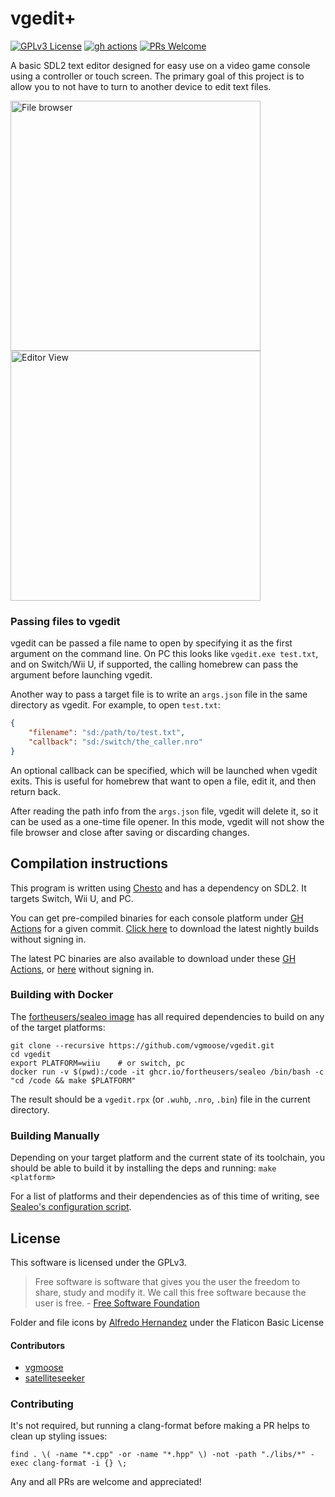 # vgedit+
[![GPLv3 License](https://img.shields.io/badge/license-GPLv3-blue.svg?style=flat-square)](https://opensource.org/licenses/GPL-3.0)
[![gh actions](https://img.shields.io/github/actions/workflow/status/vgmoose/vgedit/main.yml?style=flat-square)](https://github.com/vgmoose/vgedit/actions/workflows/main.yml)
[![PRs Welcome](https://img.shields.io/badge/PRs-welcome!-tomato.svg?style=flat-square)](http://makeapullrequest.com)

A basic SDL2 text editor designed for easy use on a video game console using a controller or touch screen. The primary goal of this project is to allow you to not have to turn to another device to edit text files.

<img src="https://user-images.githubusercontent.com/2467473/83720891-fb573600-a607-11ea-9c18-42e5e75994fe.png" width="400" alt="File browser" /> <img src="https://user-images.githubusercontent.com/2467473/83720896-fdb99000-a607-11ea-9f8c-439da907aa76.png" width="400" alt="Editor View" />

### Passing files to vgedit
vgedit can be passed a file name to open by specifying it as the first argument on the command line. On PC this looks like `vgedit.exe test.txt`, and on Switch/Wii U, if supported, the calling homebrew can pass the argument before launching vgedit.

Another way to pass a target file is to write an `args.json` file in the same directory as vgedit. For example, to open `test.txt`:
```json
{
    "filename": "sd:/path/to/test.txt",
    "callback": "sd:/switch/the_caller.nro"
}
```

An optional callback can be specified, which will be launched when vgedit exits. This is useful for homebrew that want to open a file, edit it, and then return back.

After reading the path info from the `args.json` file, vgedit will delete it, so it can be used as a one-time file opener. In this mode, vgedit will not show the file browser and close after saving or discarding changes.

## Compilation instructions
This program is written using [Chesto](https://github.com/fortheusers/chesto) and has a dependency on SDL2. It targets Switch, Wii U, and PC.

You can get pre-compiled binaries for each console platform under [GH Actions](https://github.com/vgmoose/vgedit/actions/workflows/main.yml) for a given commit. [Click here](https://nightly.link/vgmoose/vgedit/workflows/main/main) to download the latest nightly builds without signing in.

The latest PC binaries are also available to download under these [GH Actions](https://github.com/vgmoose/vgedit/actions/workflows/pc-builds.yml), or [here](https://nightly.link/vgmoose/vgedit/workflows/pc-builds/main) without signing in.

### Building with Docker
The [fortheusers/sealeo image](https://github.com/4TU/sealeo) has all required dependencies to build on any of the target platforms:
```
git clone --recursive https://github.com/vgmoose/vgedit.git
cd vgedit
export PLATFORM=wiiu    # or switch, pc
docker run -v $(pwd):/code -it ghcr.io/fortheusers/sealeo /bin/bash -c "cd /code && make $PLATFORM"
```

The result should be a `vgedit.rpx` (or `.wuhb`, `.nro`, `.bin`) file in the current directory.

### Building Manually
Depending on your target platform and the current state of its toolchain, you should be able to build it by installing the deps and running: `make <platform>`

For a list of platforms and their dependencies as of this time of writing, see [Sealeo's configuration script](https://github.com/fortheusers/sealeo/blob/main/dependency_helper.sh).

## License
This software is licensed under the GPLv3.

> Free software is software that gives you the user the freedom to share, study and modify it. We call this free software because the user is free. - [Free Software Foundation](https://www.fsf.org/about/what-is-free-software)

Folder and file icons by [Alfredo Hernandez](https://www.flaticon.com/authors/alfredo-hernandez) under the Flaticon Basic License

#### Contributors
- [vgmoose](https://github.com/vgmoose)
- [satelliteseeker](https://github.com/satelliteseeker)

### Contributing
It's not required, but running a clang-format before making a PR helps to clean up styling issues:
```
find . \( -name "*.cpp" -or -name "*.hpp" \) -not -path "./libs/*" -exec clang-format -i {} \;
```

Any and all PRs are welcome and appreciated!
